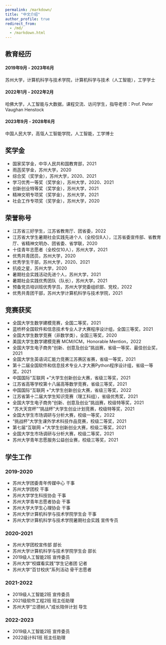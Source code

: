 ```yaml
---
permalink: /markdown/
title: "中文介绍"
author_profile: true
redirect_from: 
  - /md/
  - /markdown.html
---
```





## 教育经历

#### 2019年9月 - 2023年6月 
苏州大学，计算机科学与技术学院，计算机科学与技术（人工智能），工学学士
#### 2022年1月 - 2022年2月 
哈佛大学，人工智能与大数据，课程交流、访问学生，指导老师：Prof. Peter Vaughan Henstock
#### 2023年9月 - 2028年6月 
中国人民大学，高瓴人工智能学院，人工智能，工学博士


## 奖学金
* 国家奖学金，中华人民共和国教育部，2021
* 雨菡奖学金，苏州大学，2020
* 综合奖（奖学金），苏州大学，2020、2021
* 学习优秀一等奖（奖学金），苏州大学，2020、2021
* 创新创业特等奖（奖学金），苏州大学，2021
* 精神文明专项奖（奖学金），苏州大学，2021
* 社会工作专项奖（奖学金），苏州大学，2020
  
## 荣誉称号
* 江苏省三好学生，江苏省教育厅、团省委，2022
* 江苏省大学生暑期社会实践先进个人（全校仅8人），江苏省委宣传部、省教育厅、省精神文明办、团省委、省学联，2020
* 十佳青年志愿者（全校仅10人），苏州大学，2021
* 优秀共青团员，苏州大学，2020
* 优秀学生干部，苏州大学，2020、2021
* 抗疫之星，苏州大学，2020
* 暑期社会实践活动先进个人，苏州大学，2021
* 暑期社会实践优秀团队（队长），苏州大学，2021
* 预备党员培训班优秀学员，苏州大学党委组织部、党校，2022
* 优秀共青团干部，苏州大学计算机科学与技术学院，2021


## 竞赛获奖
* 全国大学生数学建模竞赛，全国二等奖，2021
* 蓝桥杯全国软件和信息技术专业人才大赛程序设计组，全国三等奖，2021
* 全国大学生数学竞赛（非数学类），全国三等奖，2020
* 美国大学生数学建模竞赛 MCM/ICM，Honorable Mention，2022
* 全国大学生电子商务“创新、创意及创业”挑战赛，省级一等奖、最佳创业奖，2021
* 全国大学生英语词汇能力竞赛江苏赛区省赛，省级一等奖，2021
* 第十二届全国软件和信息技术专业人才大赛Python程序设计组，省级一等奖，2021
* 中国国际“互联网 +”大学生创新创业大赛，省级三等奖，2021
* 江苏省高等学校第十八届高等数学竞赛，省级三等奖，2021
* 中国国际“互联网 +”大学生创新创业大赛，省级三等奖，2022
* 江苏省第十二届大学生知识竞赛（理工科组），省级优秀奖，2021
* 全国大学生电子商务“创新、创意及创业”挑战赛，校级特等奖，2021
* “苏大天宫杯”“挑战杯”大学生创业计划竞赛，校级特等奖，2021
* 全国大学生市场调研与分析大赛，校级一等奖，2022
* “挑战杯”大学生课外学术科技作品竞赛，校级二等奖，2021
* 第七届“互联网 +”大学生创新创业大赛，校级二等奖，2021
* 全国大学生市场调研与分析大赛，校级二等奖，2021
* 苏州大学青年志愿服务公益创业赛，校级三等奖，2021

## 学生工作
### 2019-2020
* 苏州大学团委青年传媒中心 干事
* 苏州大学团校 干事
* 苏州大学学生科技协会 干事
* 苏州大学青年志愿者协会 干事
* 苏州大学大学生心理协会 干事
* 苏州大学计算机科学与技术学院学生会 干事
* 苏州大学计算机科学与技术学院暑期社会实践 宣传专员

### 2020-2021
* 苏州大学团校宣传部 部长
* 苏州大学计算机科学与技术学院学生会 部长
* 2019级人工智能2班 宣传委员
* 苏州大学“校媒看实践”学生记者团 记者
* 苏州大学“百廿校庆”系列活动 骨干志愿者

### 2021-2022
* 2019级人工智能2班 宣传委员
* 2021级软件工程2班 班主任助理
* 苏州大学“立德树人”成长陪伴计划 导生

### 2022-2023
* 2019级人工智能2班 宣传委员
* 2022级计科1班 班主任助理